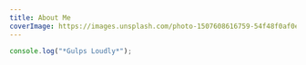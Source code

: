 ```yaml
---
title: About Me
coverImage: https://images.unsplash.com/photo-1507608616759-54f48f0af0ee?ixlib=rb-4.0.3&ixid=M3wxMjA3fDB8MHxzZWFyY2h8MTZ8fHJhbmRvbXxlbnwwfHwwfHx8MA%3D%3D&auto=format&fit=crop&w=500&q=60
---
```


```javascript
console.log("*Gulps Loudly*");
```
